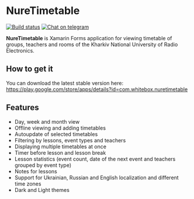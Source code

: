 # NureTimetable

[![Build status](https://github.com/maxkoshevoi/NureTimetable/actions/workflows/build.yml/badge.svg?event=push)](https://github.com/maxkoshevoi/NureTimetable/actions/workflows/build.yml)
[![Chat on telegram](https://img.shields.io/badge/chat-on%20telegram-blue)](https://t.me/nuretimetable_group)

**NureTimetable** is Xamarin Forms application for viewing timetable of groups, teachers and rooms of the Kharkiv National University of Radio Electronics.

## How to get it
You can download the latest stable version here: https://play.google.com/store/apps/details?id=com.whitebox.nuretimetable

## Features

- Day, week and month view
- Offline viewing and adding timetables
- Autoupdate of selected timetables
- Filtering by lessons, event types and teachers
- Displaying multiple timetables at once
- Timer before lesson and lesson break
- Lesson statistics (event count, date of the next event and teachers grouped by event type)
- Notes for lessons
- Support for Ukrainian, Russian and English localization and different time zones
- Dark and Light themes
